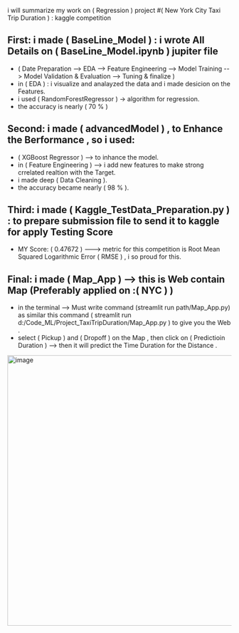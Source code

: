 i will summarize my work on ( Regression ) project
  #( New York City Taxi Trip Duration ) : kaggle competition
 
## First: i made ( BaseLine_Model ) : i wrote All Details on ( BaseLine_Model.ipynb ) jupiter file 
  - ( Date Preparation --> EDA --> Feature Engineering --> Model Training --> Model Validation & Evaluation --> Tuning & finalize )
  - in ( EDA ) : i visualize and analayzed the data and i made desicion on the Features.
  - i used ( RandomForestRegressor ) → algorithm for regression.
  - the accuracy is nearly ( 70 % )
  
## Second: i made ( advancedModel ) , to Enhance the Berformance , so i used:
  - ( XGBoost Regressor ) --> to inhance the model.
  - in ( Feature Engineering ) --> i add new features to make strong crrelated realtion with the Target.
  - i made deep ( Data Cleaning ).
  - the accuracy became nearly ( 98 % ). 

## Third: i made ( Kaggle_TestData_Preparation.py ) : to prepare submission file to send it to kaggle for apply Testing Score  
   - MY Score: ( 0.47672 ) ---> metric for this competition is Root Mean Squared Logarithmic Error ( RMSE ) , i so proud for this.

## Final: i made ( Map_App ) --> this is Web contain Map (Preferably applied on :( NYC ) )
   - in the terminal --> Must write command (streamlit run path/Map_App.py) as similar this command ( streamlit run d:/Code_ML/Project_TaxiTripDuration/Map_App.py ) to give you the Web .
   - select ( Pickup ) and ( Dropoff ) on the Map , then click on ( Predictioin Duration ) --> then it will predict the Time Duration for the Distance .

 
<img width="1266" height="607" alt="image" src="https://github.com/user-attachments/assets/3a3196c6-ba46-446d-92f3-d6571470b5a7" />
